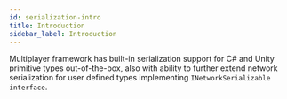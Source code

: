 ```yaml
---
id: serialization-intro
title: Introduction 
sidebar_label: Introduction 
---
```


Multiplayer framework has built-in serialization support for C# and Unity primitive types out-of-the-box, also with ability to further extend network serialization for user defined types implementing `INetworkSerializable interface`.